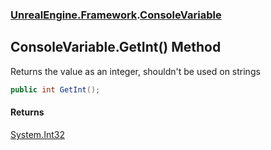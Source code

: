 ### [UnrealEngine.Framework](./UnrealEngine-Framework.md 'UnrealEngine.Framework').[ConsoleVariable](./UnrealEngine-Framework-ConsoleVariable.md 'UnrealEngine.Framework.ConsoleVariable')
## ConsoleVariable.GetInt() Method
Returns the value as an integer, shouldn't be used on strings  
```csharp
public int GetInt();
```
#### Returns
[System.Int32](https://docs.microsoft.com/en-us/dotnet/api/System.Int32 'System.Int32')  
